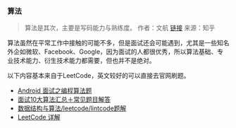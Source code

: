 ### 算法

> 算法是其次，主要是写码能力与熟练度。
作者：文航
[链接](https://www.zhihu.com/question/24964987/answer/33541018)
来源：知乎

算法虽然在平常工作中接触的可能不多，但是面试还会可能遇到，尤其是一些知名外企如微软、Facebook、Google，因为面试的人都很优秀，所以算法基础、专业技术能力、衍生技术能力都需要，但也并不是绝对。

以下内容基本来自于LeetCode，英文较好的可以直接去官网刷题。

- [Android 面试之编程算法题](http://eddy.wiki/interview-code.html)
- [面试10大算法汇总＋常见题目解答](http://www.programcreek.com/2012/12/%E9%9D%A2%E8%AF%9510%E5%A4%A7%E7%AE%97%E6%B3%95%E6%B1%87%E6%80%BB%EF%BC%8B%E5%B8%B8%E8%A7%81%E9%A2%98%E7%9B%AE%E8%A7%A3%E7%AD%94/)
- [数据结构与算法/leetcode/lintcode题解](https://algorithm.yuanbin.me/zh-hans/)
- [LeetCode 详解](https://hk029.gitbooks.io/leetbook/content/)

